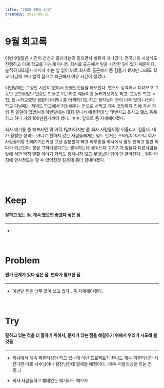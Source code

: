 ```yaml
---
title: "2022 09월 회고"
createBy: 2022-09-31
---
```


## <h2 style="font-size: 30px">9월 회고록</h2>
이번 9월달은 시간이 천천히 흘러가는것 같으면서 빠르게 지나갔다. 전국대회 시상식도 진행하고 이제 학교를 가는게 아니라 회사로 출근해서 일을 시작한 달이었기 때문이다. 
솔직히 대회끝나자마자 쉬는 날 없이 바로 회사로 출근해서 좀 힘들기 했지만 그래도 학교 다닐때 보다 일찍 집으로 퇴근해서 여유 시간이 생겼다. 
<br>
<br>
이번달에는 그동안 시간이 없어서 못했던것들을 해보았다. 헬스도 등록해서 다녀보고 그동안 못만들었던 민증도 만들고 퇴근하고 얘들이랑 놀러가보기도 하고. 그동안 학교->집, 집->학교였던 생활이 바뀌니 좀 어색하기도 하고 생각보다 돈이 너무 많이 나간다. 학교 다닐때는 저녁도 학교에서 지원해주는 돈으로 사먹고 계속 코딩하다 집에 가서 거의 돈 쓸일이 없었는데 이번달에는 대회 끝나서 얘들한테 밥 몇번사고 옷사고 헬스 등록하고 하니 거의 100만원가까이 썼다.. ㅎㅎ. 앞으로 좀 자제해야겠다.
<br>
<br>
회사 얘기를 좀 해보자면 뭐 아직 1달차이지만 좀 회사 사람들이랑 어울리기 힘들다. 내가 활발한 성격도 아니고 친하지 않는 사람들에게는 말도 안거는 스타일이 다보니 회사 사람들이랑 친해지기는커녕 그냥 질문할때 빼고 하루종일 회사에서 말도 안하고 일만 하다가 퇴근한다. 항상 고쳐야겠다고는 생각하는데 생각보다 고치기가 힘들다 다른사람들 앞에 서면 딱히 말할 이야기 거리도 생각나지 않고 무엇보다 입이 안 벌어진다... 일다 아침에 인사정도는 할 수 있어진것 같은데 좀더 힘내야겠다.

<br>
<br>
<br>
<br>
<br>

<h1 style="fontSize: 37px; margin: 7px 0px 12px">Keep</h1>

#### 잘하고 있는 점. 계속 했으면 좋겠다 싶은 점.
---
- <p style="fontSize: 17px; fontWeight: bold"></p>
<br>
<br>
<br>

<h1 style="fontSize: 37px; margin: 7px 0px 12px">Problem</h1>

#### 뭔가 문제가 있다 싶은 점. 변화가 필요한 점.
---
- <p style="fontSize: 17px; fontWeight: bold">이번달 돈을 너무 많이 쓰고 있다.. 좀 자제해야겠다.</p>
<br>
<br>
<br>

<h1 style="fontSize: 37px; margin: 7px 0px 12px">Try</h1>

#### 잘하고 있는 것을 더 잘하기 위해서, 문제가 있는 점을 해결하기 위해서 우리가 시도해 볼 것들
---
- <p style="fontSize: 17px; fontWeight: bold">회사에서 계속 퍼블리싱만 하고 있는데 이번 프로젝트가 끝나도 계속 퍼블리싱만 시킨다면 따로 사수님이나 팀장님한테 말해볼 예정이다. (계속 퍼블리싱만 하는 건 좀...)</p>
- <p style="fontSize: 17px; fontWeight: bold">회사 사람들하고 쓸대없는 얘기라도 해보자</p>

<br>



